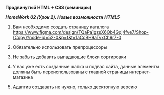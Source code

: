 **Продвинутый HTML + CSS (семинары)**

***HomeWork 02 (Урок 2). Новые возможности HTML5***

1. Вам необходимо создать страницу каталога  https://www.figma.com/design/TQaPa1gzsX6Qb4Gqj4fve7/Shop-(Copy)?node-id=52-0&p=f&t=1aCcBH9aTvxCh9r7-0

2. Обязательно использовать препроцессоры
3. Не забыть добавить выпадающие блоки сортировки
4. У вас уже есть созданные шапка и подвал сайта, данные элементы должны быть переиспользованы с главной страницы интернет-магазина
5. Адаптив создавать не нужно, только десктопную версию



